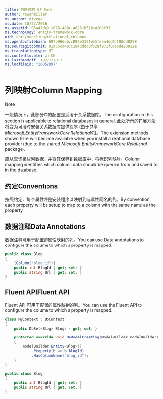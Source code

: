 ```yaml
---
title: 列映射的 EF Core
author: rowanmiller
ms.author: divega
ms.date: 10/27/2016
ms.assetid: 05a47de9-1078-488e-a823-b516a4208f33
ms.technology: entity-framework-core
uid: core/modeling/relational/columns
ms.openlocfilehash: 697b966dbac892e332fe65feaa4dd11f00dd8298
ms.sourcegitcommit: 01a75cd483c1943ddd6f82af971f07abde20912e
ms.translationtype: MT
ms.contentlocale: zh-CN
ms.lasthandoff: 10/27/2017
ms.locfileid: "26052897"
---
```

# <a name="column-mapping"></a><span data-ttu-id="c21dd-102">列映射</span><span class="sxs-lookup"><span data-stu-id="c21dd-102">Column Mapping</span></span>

> [!NOTE]  
> <span data-ttu-id="c21dd-103">一般情况下，此部分中的配置是适用于关系数据库。</span><span class="sxs-lookup"><span data-stu-id="c21dd-103">The configuration in this section is applicable to relational databases in general.</span></span> <span data-ttu-id="c21dd-104">此处所示的扩展方法将变为可用时安装关系数据库提供程序 (由于共享*Microsoft.EntityFrameworkCore.Relational*包)。</span><span class="sxs-lookup"><span data-stu-id="c21dd-104">The extension methods shown here will become available when you install a relational database provider (due to the shared *Microsoft.EntityFrameworkCore.Relational* package).</span></span>

<span data-ttu-id="c21dd-105">应从查询哪些列数据，并将其保存到数据库中，将标识列映射。</span><span class="sxs-lookup"><span data-stu-id="c21dd-105">Column mapping identifies which column data should be queried from and saved to in the database.</span></span>

## <a name="conventions"></a><span data-ttu-id="c21dd-106">约定</span><span class="sxs-lookup"><span data-stu-id="c21dd-106">Conventions</span></span>

<span data-ttu-id="c21dd-107">按照约定，每个属性将是安装程序以映射到与属性同名的列。</span><span class="sxs-lookup"><span data-stu-id="c21dd-107">By convention, each property will be setup to map to a column with the same name as the property.</span></span>

## <a name="data-annotations"></a><span data-ttu-id="c21dd-108">数据注释</span><span class="sxs-lookup"><span data-stu-id="c21dd-108">Data Annotations</span></span>

<span data-ttu-id="c21dd-109">数据注释可用于配置的属性映射的列。</span><span class="sxs-lookup"><span data-stu-id="c21dd-109">You can use Data Annotations to configure the column to which a property is mapped.</span></span>

<!-- [!code-csharp[Main](samples/core/relational/Modeling/DataAnnotations/Samples/Relational/Column.cs?highlight=3)] -->
``` csharp
public class Blog
{
    [Column("blog_id")]
    public int BlogId { get; set; }
    public string Url { get; set; }
}
```

## <a name="fluent-api"></a><span data-ttu-id="c21dd-110">Fluent API</span><span class="sxs-lookup"><span data-stu-id="c21dd-110">Fluent API</span></span>

<span data-ttu-id="c21dd-111">Fluent API 可用于配置的属性映射的列。</span><span class="sxs-lookup"><span data-stu-id="c21dd-111">You can use the Fluent API to configure the column to which a property is mapped.</span></span>

<!-- [!code-csharp[Main](samples/core/relational/Modeling/FluentAPI/Samples/Relational/Column.cs?highlight=7,8,9)] -->
``` csharp
class MyContext : DbContext
{
    public DbSet<Blog> Blogs { get; set; }

    protected override void OnModelCreating(ModelBuilder modelBuilder)
    {
        modelBuilder.Entity<Blog>()
            .Property(b => b.BlogId)
            .HasColumnName("blog_id");
    }
}

public class Blog
{
    public int BlogId { get; set; }
    public string Url { get; set; }
}
```
